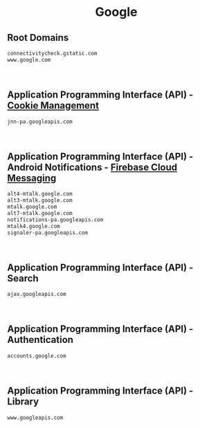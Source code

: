 


<h1 align="center">Google</h1>  


## Root Domains


```html
connectivitycheck.gstatic.com
www.google.com
```  

<br>

## Application Programming Interface (API) - [Cookie Management](https://tipsforefficiency.com/jnn-pa-googleapis-com/)


```html
jnn-pa.googleapis.com
```  

<br>

## Application Programming Interface (API) - Android Notifications - [Firebase Cloud Messaging](https://firebase.google.com/docs/cloud-messaging/)


```html
alt4-mtalk.google.com
alt3-mtalk.google.com
mtalk.google.com
alt7-mtalk.google.com
notifications-pa.googleapis.com
mtalk4.google.com
signaler-pa.googleapis.com
```  

<br>

## Application Programming Interface (API) - Search


```html
ajax.googleapis.com
```  

<br>

## Application Programming Interface (API) - Authentication


```html
accounts.google.com
```  

<br>

## Application Programming Interface (API) - Library


```html
www.googleapis.com
```  

<br>
